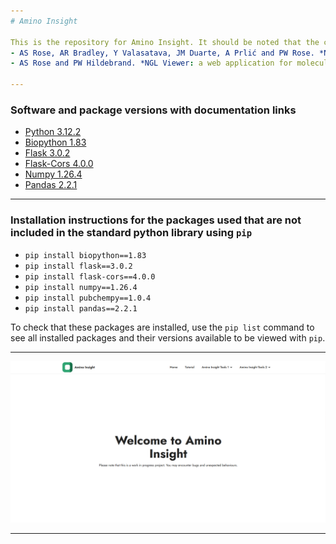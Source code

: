 ```yaml
---
# Amino Insight

This is the repository for Amino Insight. It should be noted that the code is not commented, but hopefully you will be able to follow along. In order to run this project, you must install Python and the required libraries as noted below. Then by typing in the command `flask run` into the terminal, when you are in the project folder, a development server should start with a link to running the application locally. This is not a deployment that should be made on a public website as there are adjustments that must be made, however it is useful if you would like to play around with the code locally. The Amino Insight website is linked [here](https://aminoinsight.com/) or it can be found on Google by searching for "Amino Insight". The code for the protein structure nglviewer is not mine. You can find a link to the project on GitHub [here](https://github.com/nglviewer/ngl) and is cited as follows:
- AS Rose, AR Bradley, Y Valasatava, JM Duarte, A Prlić and PW Rose. *NGL viewer: web-based molecular graphics for large complexes.* Bioinformatics: bty419, 2018. [doi:10.1093/bioinformatics/bty419](doi:10.1093/bioinformatics/bty419)
- AS Rose and PW Hildebrand. *NGL Viewer: a web application for molecular visualization.* Nucl Acids Res (1 July 2015) 43 (W1): W576-W579 first published online April 29, 2015. [doi:10.1093/nar/gkv402](doi:10.1093/nar/gkv402)

---
```

### Software and package versions with documentation links
- [Python 3.12.2](https://www.python.org/downloads/release/python-3122/)
- [Biopython 1.83](https://biopython.org/docs/latest/api/Bio.html)
- [Flask 3.0.2](https://flask.palletsprojects.com/en/3.0.x/installation/)
- [Flask-Cors 4.0.0](https://pypi.org/project/Flask-Cors/)
- [Numpy 1.26.4](https://numpy.org/devdocs/release/1.26.4-notes.html)
- [Pandas 2.2.1](https://pandas.pydata.org/docs/)

---
### Installation instructions for the packages used that are not included in the standard python library using `pip`
- `pip install biopython==1.83`
- `pip install flask==3.0.2`
- `pip install flask-cors==4.0.0`
- `pip install numpy==1.26.4`
- `pip install pubchempy==1.0.4`
- `pip install pandas==2.2.1`

To check that these packages are installed, use the `pip list` command to see all installed packages and their versions available to be viewed with `pip`.

---
![](https://github.com/twilsoncode/Amino-Insight/blob/main/assets/amino_insight_home.png)

---
